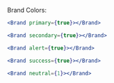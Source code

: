 Brand Colors:

```jsx
<Brand primary={true}></Brand>
```

```jsx
<Brand secondary={true}></Brand>
```

```jsx
<Brand alert={true}></Brand>
```

```jsx
<Brand success={true}></Brand>
```


```jsx
<Brand neutral={1}></Brand>
```
